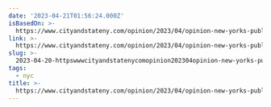 ```yaml
---
date: '2023-04-21T01:56:24.000Z'
isBasedOn: >-
  https://www.cityandstateny.com/opinion/2023/04/opinion-new-yorks-public-safety-and-affordable-housing-crises-are-inextricably-linked/385433/
link: >-
  https://www.cityandstateny.com/opinion/2023/04/opinion-new-yorks-public-safety-and-affordable-housing-crises-are-inextricably-linked/385433/
slug: >-
  2023-04-20-httpswwwcityandstatenycomopinion202304opinion-new-yorks-public-safety-and-affordable-housing-crises-are-inextricably-linked385433
tags:
  - nyc
title: >-
  https://www.cityandstateny.com/opinion/2023/04/opinion-new-yorks-public-safety-and-affordable-housing-crises-are-inextricably-linked/385433/
---
```


